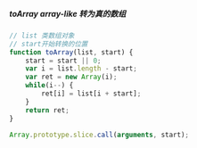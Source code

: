 ##### toArray array-like 转为真的数组

```javascript
// list 类数组对象 
// start开始转换的位置
function toArray(list, start) {
    start = start || 0;
    var i = list.length - start;
    var ret = new Array(i);
    while(i--) {
        ret[i] = list[i + start];
    }
    return ret;
}

Array.prototype.slice.call(arguments, start);
```

